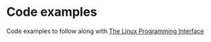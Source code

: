 # Code examples

Code examples to follow along with [The Linux Programming Interface](https://www.amazon.ca/Linux-Programming-Interface-System-Handbook/dp/1593272200/ref=sr_1_1?crid=CV7C2SHOKN6X&dchild=1&keywords=linux+programming+interface&qid=1606797757&sprefix=Linux+Progra%2Caps%2C246&sr=8-1)
